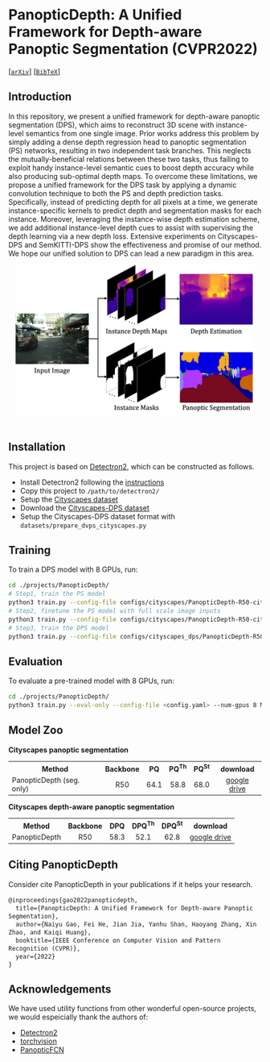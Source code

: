 # PanopticDepth: A Unified Framework for Depth-aware Panoptic Segmentation (CVPR2022)
  
[[`arXiv`](http://arxiv.org/abs/2206.00468)] [[`BibTeX`](#CitingPanopticDepth)]

## Introduction
In this repository, we present a unified framework for depth-aware panoptic segmentation (DPS), which aims to reconstruct 3D scene with instance-level semantics from one single image. Prior works address this problem by simply adding a dense depth regression head to panoptic segmentation (PS) networks, resulting in two independent task branches. This neglects the mutually-beneficial relations between these two tasks, thus failing to exploit handy instance-level semantic cues to boost depth accuracy while also producing sub-optimal depth maps. To overcome these limitations, we propose a unified framework for the DPS task by applying a dynamic convolution technique to both the PS and depth prediction tasks. Specifically, instead of predicting depth for all pixels at a time, we generate instance-specific kernels to predict depth and segmentation masks for each instance. Moreover, leveraging the instance-wise depth estimation scheme, we add additional instance-level depth cues to assist with supervising the depth learning via a new depth loss. Extensive experiments on Cityscapes-DPS and SemKITTI-DPS show the effectiveness and promise of our method. We hope our unified solution to DPS can lead a new paradigm in this area.
<div align="center">
  <img src="overview.jpg" height = "300" />
</div><br/>

## Installation
This project is based on [Detectron2](https://github.com/facebookresearch/detectron2), which can be constructed as follows.
* Install Detectron2 following the [instructions](https://detectron2.readthedocs.io/tutorials/install.html)
* Copy this project to `/path/to/detectron2/`
* Setup the [Cityscapes dataset](https://github.com/facebookresearch/detectron2/blob/master/datasets/README.md)
* Download the [Cityscapes-DPS dataset](https://github.com/joe-siyuan-qiao/ViP-DeepLab/blob/master/cityscapes-dvps/README.md)
* Setup the Cityscapes-DPS dataset format with `datasets/prepare_dvps_cityscapes.py`

## Training
To train a DPS model with 8 GPUs, run:
```bash
cd ./projects/PanopticDepth/
# Step1, train the PS model
python3 train.py --config-file configs/cityscapes/PanopticDepth-R50-cityscapes.yaml --num-gpus 8 OUTPUT_DIR ./output/ps
# Step2, finetune the PS model with full scale image inputs
python3 train.py --config-file configs/cityscapes/PanopticDepth-R50-cityscapes-FullScaleFinetune.yaml --num-gpus 8 MODEL.WEIGHTS ./output/ps/model_final.pth OUTPUT_DIR ./output/ps_fsf
# Step3, train the DPS model
python3 train.py --config-file configs/cityscapes_dps/PanopticDepth-R50-cityscapes-dps.yaml --num-gpus 8 MODEL.WEIGHTS ./output/ps_fsf/model_final.pth OUTPUT_DIR ./output/dps
```

## Evaluation
To evaluate a pre-trained model with 8 GPUs, run:
```bash
cd ./projects/PanopticDepth/
python3 train.py --eval-only --config-file <config.yaml> --num-gpus 8 MODEL.WEIGHTS /path/to/model_checkpoint
```

## Model Zoo
**Cityscapes panoptic segmentation**
<table><tbody>
<!-- START TABLE -->
<!-- TABLE HEADER -->
<th valign="bottom">Method</th>
<th valign="bottom">Backbone</th>
<th valign="bottom">PQ</th>
<th valign="bottom">PQ<sup>Th</sup></th>
<th valign="bottom">PQ<sup>St</sup></th>
<th valign="bottom">download</th>
<!-- TABLE BODY -->
<tr><td align="left">PanopticDepth (seg. only)</td>
<td align="center">R50</td>
<td align="center"> 64.1 </td>
<td align="center"> 58.8 </td>
<td align="center"> 68.0 </td>
<td align="center"> <a href="https://drive.google.com/file/d/13m0DVJyuGw1Mdnnvcrlb9_i1b-b7cvjM/view?usp=sharing">google drive</a></td>
</tr>
</tbody></table>

**Cityscapes depth-aware panoptic segmentation**
<table><tbody>
<!-- START TABLE -->
<!-- TABLE HEADER -->
<th valign="bottom">Method</th>
<th valign="bottom">Backbone</th>
<th valign="bottom">DPQ</th>
<th valign="bottom">DPQ<sup>Th</sup></th>
<th valign="bottom">DPQ<sup>St</sup></th>
<th valign="bottom">download</th>
<!-- TABLE BODY -->
<tr><td align="left">PanopticDepth</td>
<td align="center">R50</td>
<td align="center"> 58.3 </td>
<td align="center"> 52.1 </td>
<td align="center"> 62.8 </td>
<td align="center"> <a href="https://drive.google.com/file/d/1tFWIwP_SfwdypyjAUH14fHdk3qRbnkdp/view?usp=sharing">google drive</a></td>
</tr>
</tbody></table>

## <a name="CitingPanopticDepth"></a>Citing PanopticDepth

Consider cite PanopticDepth in your publications if it helps your research.

```
@inproceedings{gao2022panopticdepth,
  title={PanopticDepth: A Unified Framework for Depth-aware Panoptic Segmentation},
  author={Naiyu Gao, Fei He, Jian Jia, Yanhu Shan, Haoyang Zhang, Xin Zhao, and Kaiqi Huang},
  booktitle={IEEE Conference on Computer Vision and Pattern Recognition (CVPR)},
  year={2022}
}
```

## Acknowledgements
We have used utility functions from other wonderful open-source projects, we would espeicially thank the authors of:
- [Detectron2](https://github.com/facebookresearch/detectron2)
- [torchvision](https://github.com/pytorch/vision)
- [PanopticFCN](https://github.com/dvlab-research/PanopticFCN)
